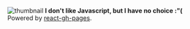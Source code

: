 ![thumbnail](https://user-images.githubusercontent.com/8101387/236337832-3ed24668-2979-4255-a5c5-17a89723eb4d.png)
**I don't like Javascript, but I have no choice :"(**  
Powered by [react-gh-pages](https://github.com/gitname/react-gh-pages).
